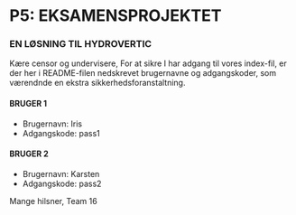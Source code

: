 # P5: EKSAMENSPROJEKTET
### EN LØSNING TIL HYDROVERTIC

Kære censor og undervisere,
For at sikre I har adgang til vores index-fil, er der her i README-filen nedskrevet brugernavne og adgangskoder, som værendnde en ekstra sikkerhedsforanstaltning. 

#### BRUGER 1
- Brugernavn: Iris
- Adgangskode: pass1


#### BRUGER 2
- Brugernavn: Karsten
- Adgangskode: pass2

Mange hilsner,
Team 16
